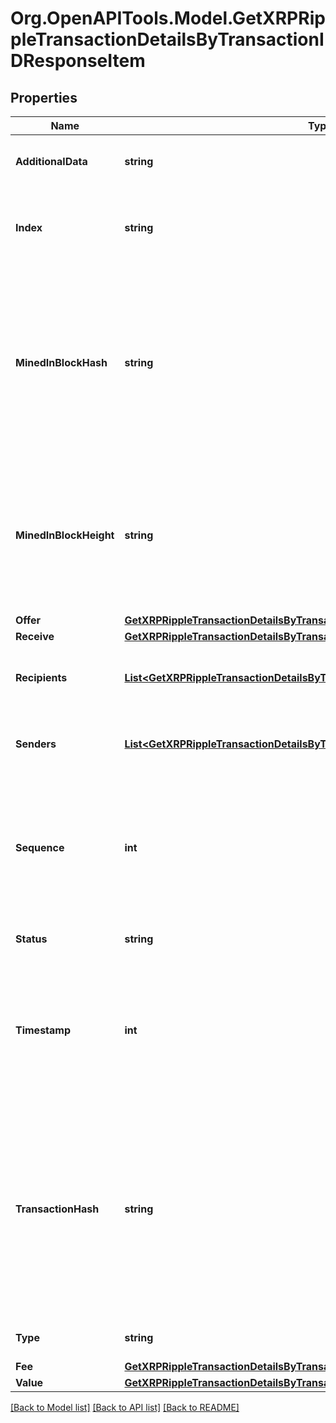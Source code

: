 # Org.OpenAPITools.Model.GetXRPRippleTransactionDetailsByTransactionIDResponseItem

## Properties

Name | Type | Description | Notes
------------ | ------------- | ------------- | -------------
**AdditionalData** | **string** | Represents additional data that may be needed. | 
**Index** | **string** | Defines the index of the transaction, i.e. the consecutive place it takes in the blockchain. | 
**MinedInBlockHash** | **string** | Represents the hash of the block where this transaction was mined/confirmed for first time. The hash is defined as a cryptographic digital fingerprint made by hashing the block header twice through the SHA256 algorithm. | 
**MinedInBlockHeight** | **string** | Represents the hight of the block where this transaction was mined/confirmed for first time. The height is defined as the number of blocks in the blockchain preceding this specific block. | 
**Offer** | [**GetXRPRippleTransactionDetailsByTransactionIDResponseItemOffer**](GetXRPRippleTransactionDetailsByTransactionIDResponseItemOffer.md) |  | 
**Receive** | [**GetXRPRippleTransactionDetailsByTransactionIDResponseItemReceive**](GetXRPRippleTransactionDetailsByTransactionIDResponseItemReceive.md) |  | 
**Recipients** | [**List&lt;GetXRPRippleTransactionDetailsByTransactionIDResponseItemRecipients&gt;**](GetXRPRippleTransactionDetailsByTransactionIDResponseItemRecipients.md) | Represents an object of addresses that receive the transactions. | 
**Senders** | [**List&lt;GetXRPRippleTransactionDetailsByTransactionIDResponseItemSenders&gt;**](GetXRPRippleTransactionDetailsByTransactionIDResponseItemSenders.md) | Represents an object of addresses that provide the funds. | 
**Sequence** | **int** | Defines the transaction input&#39;s sequence as an integer, which is is used when transactions are replaced with newer versions before LockTime. | 
**Status** | **string** | Defines the status of the transaction. | [optional] 
**Timestamp** | **int** | Defines the exact date/time in Unix Timestamp when this transaction was mined, confirmed or first seen in Mempool, if it is unconfirmed. | 
**TransactionHash** | **string** | Represents the same as &#x60;transactionId&#x60; for account-based protocols like Ethereum, while it could be different in UTXO-based protocols like Bitcoin. E.g., in UTXO-based protocols &#x60;hash&#x60; is different from &#x60;transactionId&#x60; for SegWit transactions. | 
**Type** | **string** | Defines the type of the transaction. | 
**Fee** | [**GetXRPRippleTransactionDetailsByTransactionIDResponseItemFee**](GetXRPRippleTransactionDetailsByTransactionIDResponseItemFee.md) |  | 
**Value** | [**GetXRPRippleTransactionDetailsByTransactionIDResponseItemValue**](GetXRPRippleTransactionDetailsByTransactionIDResponseItemValue.md) |  | 

[[Back to Model list]](../README.md#documentation-for-models) [[Back to API list]](../README.md#documentation-for-api-endpoints) [[Back to README]](../README.md)

